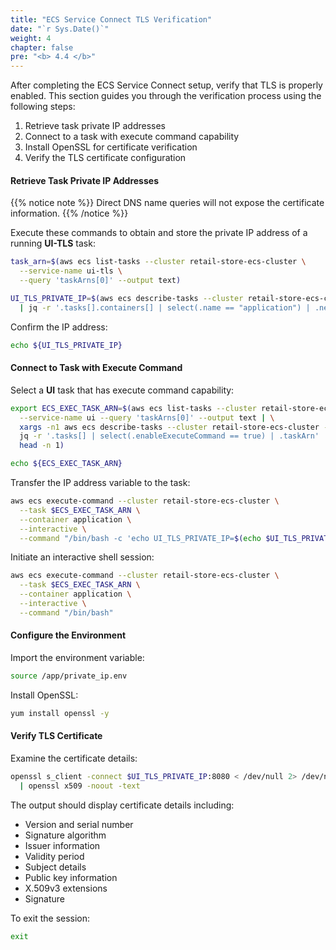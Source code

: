 ```yaml
---
title: "ECS Service Connect TLS Verification"
date: "`r Sys.Date()`"
weight: 4
chapter: false
pre: "<b> 4.4 </b>"
---
```


After completing the ECS Service Connect setup, verify that TLS is properly enabled. This section guides you through the verification process using the following steps:

1. Retrieve task private IP addresses
2. Connect to a task with execute command capability
3. Install OpenSSL for certificate verification
4. Verify the TLS certificate configuration

#### Retrieve Task Private IP Addresses

{{% notice note %}}
Direct DNS name queries will not expose the certificate information.
{{% /notice %}}

Execute these commands to obtain and store the private IP address of a running **UI-TLS** task:

```bash
task_arn=$(aws ecs list-tasks --cluster retail-store-ecs-cluster \
  --service-name ui-tls \
  --query 'taskArns[0]' --output text)

UI_TLS_PRIVATE_IP=$(aws ecs describe-tasks --cluster retail-store-ecs-cluster --tasks $task_arn \
  | jq -r '.tasks[].containers[] | select(.name == "application") | .networkInterfaces[0].privateIpv4Address')
```

Confirm the IP address:

```bash
echo ${UI_TLS_PRIVATE_IP}
```

#### Connect to Task with Execute Command

Select a **UI** task that has execute command capability:

```bash
export ECS_EXEC_TASK_ARN=$(aws ecs list-tasks --cluster retail-store-ecs-cluster \
  --service-name ui --query 'taskArns[0]' --output text | \
  xargs -n1 aws ecs describe-tasks --cluster retail-store-ecs-cluster --tasks | \
  jq -r '.tasks[] | select(.enableExecuteCommand == true) | .taskArn' | \
  head -n 1)

echo ${ECS_EXEC_TASK_ARN}
```

Transfer the IP address variable to the task:

```bash
aws ecs execute-command --cluster retail-store-ecs-cluster \
  --task $ECS_EXEC_TASK_ARN \
  --container application \
  --interactive \
  --command "/bin/bash -c 'echo UI_TLS_PRIVATE_IP=$(echo $UI_TLS_PRIVATE_IP) > /app/private_ip.env'"
```

Initiate an interactive shell session:

```bash
aws ecs execute-command --cluster retail-store-ecs-cluster \
  --task $ECS_EXEC_TASK_ARN \
  --container application \
  --interactive \
  --command "/bin/bash"
```

#### Configure the Environment

Import the environment variable:

```bash
source /app/private_ip.env
```

Install OpenSSL:

```bash
yum install openssl -y
```

#### Verify TLS Certificate

Examine the certificate details:

```bash
openssl s_client -connect $UI_TLS_PRIVATE_IP:8080 < /dev/null 2> /dev/null \
  | openssl x509 -noout -text
```

The output should display certificate details including:
- Version and serial number
- Signature algorithm
- Issuer information
- Validity period
- Subject details
- Public key information
- X.509v3 extensions
- Signature

To exit the session:

```bash
exit
```